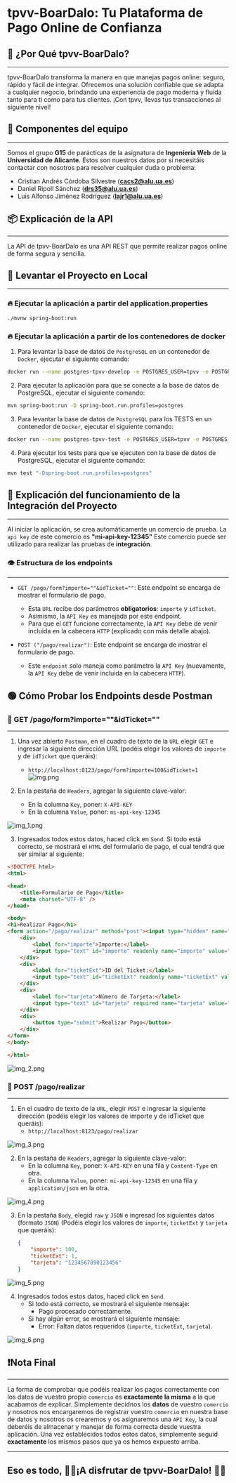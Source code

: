 # tpvv-BoarDalo: Tu Plataforma de Pago Online de Confianza

## 💸 ¿Por Qué tpvv-BoarDalo?

---

tpvv-BoarDalo transforma la manera en que manejas pagos online: seguro, rápido y fácil de integrar.
Ofrecemos una solución confiable que se adapta a cualquier negocio,
brindando una experiencia de pago moderna y fluida tanto para ti como para tus clientes.
¡Con tpvv, llevas tus transacciones al siguiente nivel!

## 💪 Componentes del equipo

---

Somos el grupo **G15** de parácticas de la asignatura de **Ingeniería Web** de la **Universidad de Alicante**. Estos son nuestros datos por si necesitáis contactar con nosotros para resolver cualquier duda o problema:

- Cristian Andrés Córdoba Silvestre (**cacs2@alu.ua.es**)
- Daniel Ripoll Sánchez (**drs35@alu.ua.es**)
- Luis Alfonso Jiménez Rodríguez (**lajr1@alu.ua.es**)

## 📦 Explicación de la API

---

La API de tpvv-BoarDalo es una API REST que permite realizar pagos online de forma segura y sencilla.

## 🚀 Levantar el Proyecto en Local

---

### 🔥 Ejecutar la aplicación a partir del application.properties


```sh
./mvnw spring-boot:run
```

### 🔥 Ejecutar la aplicación a partir de los contenedores de docker

1. Para levantar la base de datos de `PostgreSQL` en un contenedor de `Docker`, ejecutar el siguiente comando:

```sh
docker run --name postgres-tpvv-develop -e POSTGRES_USER=tpvv -e POSTGRES_PASSWORD=tpvv -e POSTGRES_DB=tpvv -p 5462:5432 -d postgres:13
```

2. Para ejecutar la aplicación para que se conecte a la base de datos de PostgreSQL, ejecutar el siguiente comando:

```sh
mvn spring-boot:run -D spring-boot.run.profiles=postgres
```

3. Para levantar la base de datos de `PostgreSQL` para los TESTS en un contenedor de `Docker`, ejecutar el siguiente comando:

```sh
docker run --name postgres-tpvv-test -e POSTGRES_USER=tpvv -e POSTGRES_PASSWORD=tpvv -e POSTGRES_DB=tpvv_test -p 5463:5432 -d postgres:13
```

4. Para ejecutar los tests para que se ejecuten con la base de datos de PostgreSQL, ejecutar el siguiente comando:

```sh
mvn test "-Dspring-boot.run.profiles=postgres"
```


## 🔎 Explicación del funcionamiento de la Integración del Proyecto

---

Al iniciar la aplicación, se crea automáticamente un comercio de prueba.
La `api key` de este comercio es **"mi-api-key-12345"**
Este comercio puede ser utilizado para realizar las pruebas de **integración**.

### 👁️ Estructura de los endpoints

---

- `GET /pago/form?importe=""&idTicket=""`: Este endpoint se encarga de mostrar el formulario de pago.
    - Esta `URL` recibe dos parámetros **obligatorios**: `importe` y `idTicket`.
    - Asimismo, la `API Key` es manejada por este endpoint.
    - Para que el `GET` funcione correctamente, la `API Key` debe de venir incluida en la cabecera `HTTP` (explicado con más detalle abajo).


- `POST ("/pago/realizar")`: Este endpoint se encarga de mostrar el formulario de pago.
    - Este `endpoint` solo maneja como parámetro la `API Key` (nuevamente, la `API Key` debe de venir incluida en la cabecera `HTTP`).

## 🟢 Cómo Probar los Endpoints desde Postman


### 📌 GET /pago/form?importe=""&idTicket=""

---

1. Una vez abierto `Postman`, en el cuadro de texto de la `URL` elegir `GET` e ingresar la siguiente dirección URL (podéis elegir los valores de `importe` y de `idTicket` que queráis):
    - `http://localhost:8123/pago/form?importe=100&idTicket=1`
![img.png](public-resources/doc-images/img.png)

2. En la pestaña de `Headers`, agregar la siguiente clave-valor:
    - En la columna `Key`, poner: `X-API-KEY`
    - En la columna `Value`, poner: `mi-api-key-12345`

![img_1.png](public-resources/doc-images/img_1.png)


3. Ingresados todos estos datos, haced click en `Send`. Si todo está correcto, se mostrará el `HTML` del formulario de pago, el cual tendrá que ser similar al siguiente:

```html
<!DOCTYPE html>
<html>

<head>
    <title>Formulario de Pago</title>
    <meta charset="UTF-8" />
</head>

<body>
<h1>Realizar Pago</h1>
<form action="/pago/realizar" method="post"><input type="hidden" name="_csrf" value="kWlTELFggz0CyUOUUSnTJMoZ9yAozoD4Yl8VR9p7a-zjVKmxqQhhKNJXswwv-SD1aQTnEPgp2hkbq7HVWjt3c-xKUorQYJuC"/>
    <div>
        <label for="importe">Importe:</label>
        <input type="text" id="importe" readonly name="importe" value="100.0" />
    </div>
    <div>
        <label for="ticketExt">ID del Ticket:</label>
        <input type="text" id="ticketExt" readonly name="ticketExt" value="1" />
    </div>
    <div>
        <label for="tarjeta">Número de Tarjeta:</label>
        <input type="text" id="tarjeta" required name="tarjeta" value="" />
    </div>
    <div>
        <button type="submit">Realizar Pago</button>
    </div>
</form>
</body>

</html>
```

![img_2.png](public-resources/doc-images/img_2.png)

### 📌 POST /pago/realizar

---

1. En el cuadro de texto de la `URL`, elegir `POST` e ingresar la siguiente dirección (podéis elegir los valores de importe y de idTicket que queráis):
    - `http://localhost:8123/pago/realizar`

![img_3.png](public-resources/doc-images/img_3.png)

2. En la pestaña de `Headers`, agregar la siguiente clave-valor:
    - En la columna `Key`, poner: `X-API-KEY` en una fila y `Content-Type` en otra.
    - En la columna `Value`, poner: `mi-api-key-12345` en una fila y `application/json` en la otra.

![img_4.png](public-resources/doc-images/img_4.png)

3. En la pestaña `Body`, elegid `raw` y `JSON` e ingresad los siguientes datos (formato `JSON`) (Podéis elegir los valores de `importe`, `ticketExt` y `tarjeta` que queráis):
    ```json
    {
        "importe": 100,
        "ticketExt": 1,
        "tarjeta": "1234567890123456"
    }
    ```
![img_5.png](public-resources/doc-images/img_5.png)

4. Ingresados todos estos datos, haced click en `Send`.
    - Si todo está correcto, se mostrará el siguiente mensaje:
        - Pago procesado correctamente.
    - Si hay algún error, se mostrará el siguiente mensaje:
        - Error: Faltan datos requeridos (`importe`, `ticketExt`, `tarjeta`).

![img_6.png](public-resources/doc-images/img_6.png)

## ❗Nota Final

---

La forma de comprobar que podéis realizar los pagos correctamente con los datos de vuestro propio `comercio` es **exactamente la misma** a la que acabamos de explicar.
Simplemente decidnos los **datos** de vuestro `comercio` y nosotros nos encargaremos de registrar vuestro `comercio` en nuestra base de datos y nosotros os crearemos y os asignaremos una `API Key`, la cual deberéis de almacenar y manejar de forma correcta desde vuestra aplicación.
Una vez establecidos todos estos datos, simplemente seguid **exactamente** los mismos pasos que ya os hemos expuesto arriba.

---

## Eso es todo, 🤑🤑¡A disfrutar de tpvv-BoarDalo! 🤑🤑

